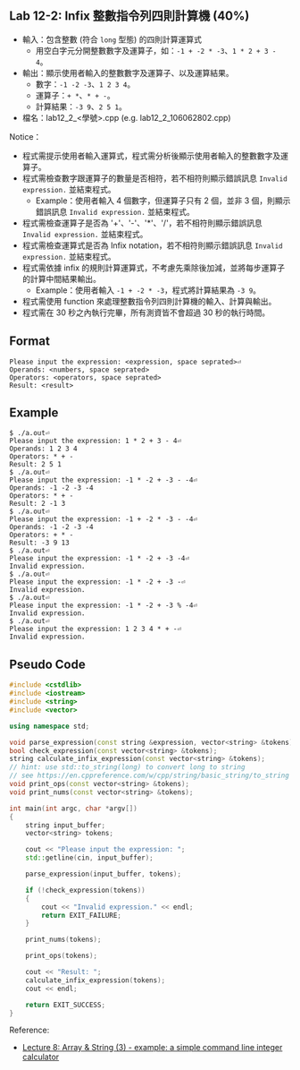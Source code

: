 ## Lab 12-2: Infix 整數指令列四則計算機 (40%)

* 輸入：包含整數 (符合 `long` 型態) 的四則計算運算式
  * 用空白字元分開整數數字及運算子，如：`-1 + -2 * -3`、`1 * 2 + 3 - 4`。
* 輸出：顯示使用者輸入的整數數字及運算子、以及運算結果。
  * 數字：`-1 -2 -3`、`1 2 3 4`。
  * 運算子：`+ *`、`* + -`。
  * 計算結果：`-3 9`、`2 5 1`。
* 檔名：lab12_2_<學號>.cpp (e.g. lab12_2_106062802.cpp)

Notice：
* 程式需提示使用者輸入運算式，程式需分析後顯示使用者輸入的整數數字及運算子。
* 程式需檢查數字跟運算子的數量是否相符，若不相符則顯示錯誤訊息 `Invalid expression.` 並結束程式。
  * Example：使用者輸入 4 個數字，但運算子只有 2 個，並非 3 個，則顯示錯誤訊息 `Invalid expression.` 並結束程式。
* 程式需檢查運算子是否為 '+'、'-'、'*'、'/'，若不相符則顯示錯誤訊息 `Invalid expression.` 並結束程式。
* 程式需檢查運算式是否為 Infix notation，若不相符則顯示錯誤訊息 `Invalid expression.` 並結束程式。
* 程式需依據 infix 的規則計算運算式，不考慮先乘除後加減，並將每步運算子的計算中間結果輸出。
  * Example：使用者輸入 `-1 + -2 * -3`，程式將計算結果為 `-3 9`。
* 程式需使用 function 來處理整數指令列四則計算機的輸入、計算與輸出。
* 程式需在 30 秒之內執行完畢，所有測資皆不會超過 30 秒的執行時間。

## Format

```text
Please input the expression: <expression, space seprated>⏎
Operands: <numbers, space seprated>
Operators: <operators, space seprated>
Result: <result>
```

## Example

``` console
$ ./a.out⏎
Please input the expression: 1 * 2 + 3 - 4⏎
Operands: 1 2 3 4
Operators: * + -
Result: 2 5 1
$ ./a.out⏎
Please input the expression: -1 * -2 + -3 - -4⏎
Operands: -1 -2 -3 -4
Operators: * + -
Result: 2 -1 3
$ ./a.out⏎
Please input the expression: -1 + -2 * -3 - -4⏎
Operands: -1 -2 -3 -4
Operators: + * -
Result: -3 9 13
$ ./a.out⏎
Please input the expression: -1 * -2 + -3 -4⏎
Invalid expression.
$ ./a.out⏎
Please input the expression: -1 * -2 + -3 -⏎
Invalid expression.
$ ./a.out⏎
Please input the expression: -1 * -2 + -3 % -4⏎
Invalid expression.
$ ./a.out⏎
Please input the expression: 1 2 3 4 * + -⏎
Invalid expression.
```

## Pseudo Code

``` c++
#include <cstdlib>
#include <iostream>
#include <string>
#include <vector>

using namespace std;

void parse_expression(const string &expression, vector<string> &tokens);
bool check_expression(const vector<string> &tokens);
string calculate_infix_expression(const vector<string> &tokens);
// hint: use std::to_string(long) to convert long to string
// see https://en.cppreference.com/w/cpp/string/basic_string/to_string
void print_ops(const vector<string> &tokens);
void print_nums(const vector<string> &tokens);

int main(int argc, char *argv[])
{
    string input_buffer;
    vector<string> tokens;

    cout << "Please input the expression: ";
    std::getline(cin, input_buffer);

    parse_expression(input_buffer, tokens);

    if (!check_expression(tokens))
    {
        cout << "Invalid expression." << endl;
        return EXIT_FAILURE;
    }

    print_nums(tokens);

    print_ops(tokens);

    cout << "Result: ";
    calculate_infix_expression(tokens);
    cout << endl;

    return EXIT_SUCCESS;
}

```

Reference:
* [Lecture 8: Array & String (3) - example: a simple command line integer calculator](../array_vector/lecture_8.html#example-a-simple-command-line-integer-calculator)
